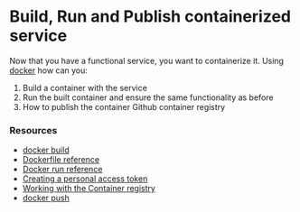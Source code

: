 # Build, Run and Publish containerized service
Now that you have a functional service, you want to containerize it. Using [docker](https://www.docker.com/) how can you:
  1. Build a container with the service
  2. Run the built container and ensure the same functionality as before
  3. How to publish the container Github container registry

### Resources
  - [docker build](https://docs.docker.com/engine/reference/commandline/build/)
  - [Dockerfile reference](https://docs.docker.com/engine/reference/builder/)
  - [Docker run reference](https://docs.docker.com/engine/reference/run/)
  - [Creating a personal access token](https://docs.github.com/en/authentication/keeping-your-account-and-data-secure/creating-a-personal-access-token)
  - [Working with the Container registry](https://docs.docker.com/engine/reference/run/)
  - [docker push](https://docs.docker.com/engine/reference/commandline/push/)
